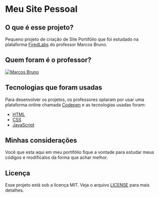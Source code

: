 # Meu Site Pessoal

## O que é esse projeto?

Pequeno projeto de criação de Site Portifólio que foi estudado na plataforma [FiredLabs](https://www.firedlabs.com/) do professor Marcos Bruno.

## Quem foram é o professor?

[![Marcos Bruno](https://pbs.twimg.com/profile_images/1417984727861104646/d23xuOOk.jpg)](https://www.twitch.tv/marcobrunodev)

## Tecnologias que foram usadas

Para desenvolver os projetos, os professores optaram por usar uma plataforma online chamada [Codepen](https://codepen.io) e as tecnologias usadas foram:

* [HTML](https://developer.mozilla.org/pt-BR/docs/Web/HTML)
* [CSS](https://developer.mozilla.org/pt-BR/docs/Web/CSS)
* [JavaScript](https://developer.mozilla.org/pt-BR/docs/Web/JavaScript)

## Minhas considerações

Você que esta aqui em meu portifólio fique a vontade para estudar meus códigos e modificalos da forma que achar melhor.

## Licença

Esse projeto está sob a licença MIT. Veja o arquivo [LICENSE](/LICENSE) para mais detalhes.
